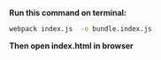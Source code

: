 **Run this command on terminal:**
```bash
webpack index.js  -o bundle.index.js
```
**Then open index.html in browser**
